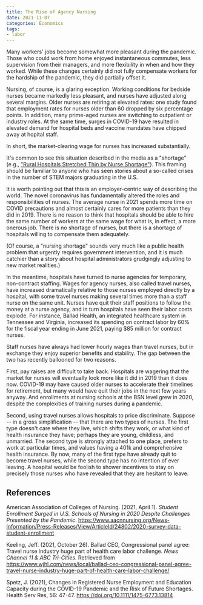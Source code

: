 ```yaml
---
title: The Rise of Agency Nursing
date: 2021-11-07
categories: Economics
tags: 
- labor
---
```


Many workers' jobs become somewhat more pleasant during the pandemic. Those who could work from home enjoyed instantaneous commutes, less supervision from their managers, and more flexibility in when and how they worked. While these changes certainly did not fully compensate workers for the hardship of the pandemic, they did partially offset it.

Nursing, of course, is a glaring exception. Working conditions for bedside nurses became markedly less pleasant, and nurses have adjusted along several margins. Older nurses are retiring at elevated rates: one study found that employment rates for nurses older than 60 dropped by six percentage points. In addition, many prime-aged nurses are switching to outpatient or industry roles. At the same time, surges in COVID-19 have resulted in elevated demand for hospital beds and vaccine mandates have chipped away at hopital staff.

In short, the market-clearing wage for nurses has increased substantially.

It's common to see this situation described in the media as a "shortage" (e.g., ["Rural Hospitals Stretched Thin by Nurse Shortage"](https://www.pbs.org/newshour/show/rural-u-s-hospitals-stretched-thin-after-nurse-shortage-exacerbated-by-the-pandemic)). This framing should be familiar to anyone who has seen stories about a so-called crises in the number of STEM majors graduating in the U.S.

It is worth pointing out that this is an employer-centric way of describing the world. The novel coronavirus has fundamentally altered the roles and responsibilities of nurses. The average nurse in 2021 spends more time on COVID precautions and almost certainly cares for more patients than they did in 2019. There is no reason to think that hospitals should be able to hire the same number of workers at the same wage for what is, in effect, a more onerous job. There is no shortage of nurses, but there is a shortage of hospitals willing to compensate them adequately.

(Of course, a "nursing shortage" sounds very much like a public health problem that urgently requires government intervention, and it is much catchier than a story about hospital administrators grudgingly adjusting to new market realities.)

In the meantime, hospitals have turned to nurse agencies for temporary, non-contract staffing. Wages for agency nurses, also called travel nurses, have increased dramatically relative to those nurses employed directly by a hospital, with some travel nurses making several times more than a staff nurse on the same unit. Nurses have quit their staff positions to follow the money at a nurse agency, and in turn hospitals have seen their labor costs explode. For instance, Ballad Health, an integrated healthcare system in Tennessee and Virginia, increased its spending on contract labor by 60% for the fiscal year ending in June 2021, paying $85 million for contract nurses.

Staff nurses have always had lower hourly wages than travel nurses, but in exchange they enjoy superior benefits and stability. The gap between the two has recently ballooned for two reasons.

First, pay raises are difficult to take back. Hospitals are wagering that the market for nurses will eventually look more like it did in 2019 than it does now. COVID-19 may have caused older nurses to accelerate their timelines for retirement, but many would have quit their jobs in the next few years anyway. And enrollments at nursing schools at the BSN level grew in 2020, despite the complexities of training nurses during a pandemic. 

Second, using travel nurses allows hospitals to price discriminate. Suppose -- in a gross simplification -- that there are two types of nurses. The first type doesn't care where they live, which shifts they work, or what kind of health insurance they have; perhaps they are young, childless, and unmarried. The second type is strongly attached to one place, prefers to work at particular times, and values having a 401k and comprehensive health insurance. By now, many of the first type have already quit to become travel nurses, while the second type has no intention of ever leaving. A hospital would be foolish to shower incentives to stay on precisely those nurses who have revealed that they are hesitant to leave.
 

## References
American Association of Colleges of Nursing. (2021, April 1). _Student Enrollment Surged in U.S. Schools of Nursing in 2020 Despite Challenges Presented by the Pandemic_. https://www.aacnnursing.org/News-Information/Press-Releases/View/ArticleId/24802/2020-survey-data-student-enrollment

Keeling, Jeff. (2021, October 26). Ballad CEO, Congressional panel agree: Travel nurse industry huge part of health care labor challenge. _News Channel 11 & ABC Tri-Cities_. Retrieved from https://www.wjhl.com/news/local/ballad-ceo-congressional-panel-agree-travel-nurse-industry-huge-part-of-health-care-labor-challenge/

Spetz, J. (2021), Changes in Registered Nurse Employment and Education Capacity during the COVID-19 Pandemic and the Risk of Future Shortages. Health Serv Res, 56: 47-47. https://doi.org/10.1111/1475-6773.13814
